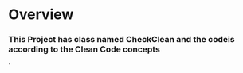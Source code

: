 
# Overview

### This Project has class named CheckClean and the codeis  according to the Clean Code concepts




`
